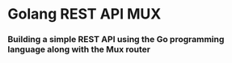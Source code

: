 # Golang REST API MUX

### Building a simple REST API using the Go programming language along with the Mux router